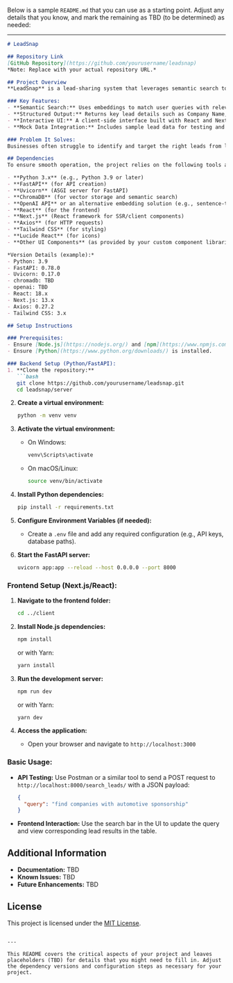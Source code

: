 Below is a sample `README.md` that you can use as a starting point. Adjust any details that you know, and mark the remaining as TBD (to be determined) as needed:

---

```markdown
# LeadSnap

## Repository Link
[GitHub Repository](https://github.com/yourusername/leadsnap)  
*Note: Replace with your actual repository URL.*

## Project Overview
**LeadSnap** is a lead-sharing system that leverages semantic search to help businesses find potential sponsors, partners, or clients quickly. By using a vector database (ChromaDB) and semantic embeddings, the application processes existing lead data to return structured results based on user queries.

### Key Features:
- **Semantic Search:** Uses embeddings to match user queries with relevant lead data.
- **Structured Output:** Returns key lead details such as Company Name, Industry, Sponsorship History, Engagement Score, Contact Status, and Recommended Actions.
- **Interactive UI:** A client-side interface built with React and Next.js that allows real-time search and filtering of leads.
- **Mock Data Integration:** Includes sample lead data for testing and demonstration purposes.

### Problem It Solves:
Businesses often struggle to identify and target the right leads from large data sets. LeadSnap automates this process by providing a streamlined, semantic search interface that presents actionable lead information in a structured format.

## Dependencies
To ensure smooth operation, the project relies on the following tools and libraries:

- **Python 3.x** (e.g., Python 3.9 or later)
- **FastAPI** (for API creation)
- **Uvicorn** (ASGI server for FastAPI)
- **ChromaDB** (for vector storage and semantic search)
- **OpenAI API** or an alternative embedding solution (e.g., sentence-transformers)
- **React** (for the frontend)
- **Next.js** (React framework for SSR/client components)
- **Axios** (for HTTP requests)
- **Tailwind CSS** (for styling)
- **Lucide React** (for icons)
- **Other UI Components** (as provided by your custom component libraries)

*Version Details (example):*
- Python: 3.9
- FastAPI: 0.78.0
- Uvicorn: 0.17.0
- chromadb: TBD
- openai: TBD
- React: 18.x
- Next.js: 13.x
- Axios: 0.27.2
- Tailwind CSS: 3.x

## Setup Instructions

### Prerequisites:
- Ensure [Node.js](https://nodejs.org/) and [npm](https://www.npmjs.com/) (or Yarn) are installed.
- Ensure [Python](https://www.python.org/downloads/) is installed.

### Backend Setup (Python/FastAPI):
1. **Clone the repository:**
   ```bash
   git clone https://github.com/yourusername/leadsnap.git
   cd leadsnap/server
   ```

2. **Create a virtual environment:**
   ```bash
   python -m venv venv
   ```

3. **Activate the virtual environment:**
   - On Windows:
     ```bash
     venv\Scripts\activate
     ```
   - On macOS/Linux:
     ```bash
     source venv/bin/activate
     ```

4. **Install Python dependencies:**
   ```bash
   pip install -r requirements.txt
   ```

5. **Configure Environment Variables (if needed):**
   - Create a `.env` file and add any required configuration (e.g., API keys, database paths).

6. **Start the FastAPI server:**
   ```bash
   uvicorn app:app --reload --host 0.0.0.0 --port 8000
   ```

### Frontend Setup (Next.js/React):
1. **Navigate to the frontend folder:**
   ```bash
   cd ../client
   ```

2. **Install Node.js dependencies:**
   ```bash
   npm install
   ```
   or with Yarn:
   ```bash
   yarn install
   ```

3. **Run the development server:**
   ```bash
   npm run dev
   ```
   or with Yarn:
   ```bash
   yarn dev
   ```

4. **Access the application:**
   - Open your browser and navigate to `http://localhost:3000`

### Basic Usage:
- **API Testing:** Use Postman or a similar tool to send a POST request to `http://localhost:8000/search_leads/` with a JSON payload:
  ```json
  {
    "query": "find companies with automotive sponsorship"
  }
  ```
- **Frontend Interaction:** Use the search bar in the UI to update the query and view corresponding lead results in the table.

## Additional Information
- **Documentation:** TBD
- **Known Issues:** TBD
- **Future Enhancements:** TBD

## License
This project is licensed under the [MIT License](LICENSE).

```

---

This README covers the critical aspects of your project and leaves placeholders (TBD) for details that you might need to fill in. Adjust the dependency versions and configuration steps as necessary for your project.
